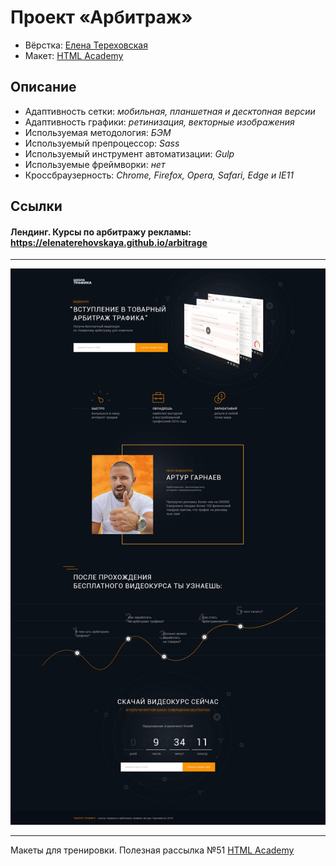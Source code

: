 # Проект «Арбитраж»

* Вёрстка: [Елена Тереховская](https://github.com/elenaterehovskaya)
* Макет: [HTML Academy](https://htmlacademy.ru)

## Описание

* Адаптивность сетки: _мобильная, планшетная и десктопная версии_
* Адаптивность графики: _ретинизация, векторные изображения_
* Используемая методология: _БЭМ_
* Используемый препроцессор: _Sass_
* Используемый инструмент автоматизации: _Gulp_
* Используемые фреймворки: _нет_
* Кроссбраузерность: _Chrome, Firefox, Opera, Safari, Edge и IE11_

## Ссылки

#### Лендинг. Курсы по арбитражу рекламы: <a href="https://elenaterehovskaya.github.io/arbitrage" target="_blank">https://elenaterehovskaya.github.io/arbitrage</a>

---

<p>
  <img width="600" alt="Десктопная версия сайта «Арбитраж»" src="https://github.com/elenaterehovskaya/elenaterehovskaya.github.io/blob/master/img/arbitrage-desktop.jpg">
</p>

---

Макеты для тренировки. Полезная рассылка №51 [HTML Academy](https://htmlacademy.ru)
